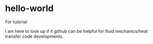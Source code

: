 # hello-world
For tutorial

I am here to look up if it github can be helpful for fluid mechanics/heat transfer code developments.
